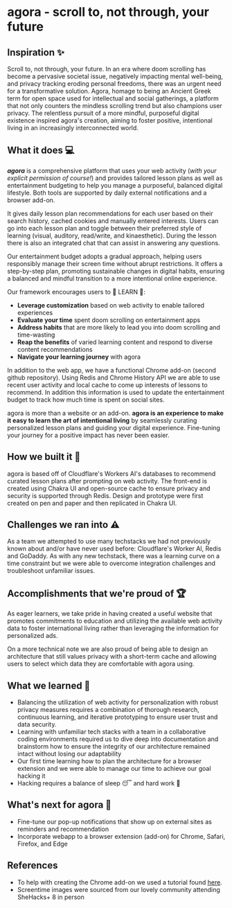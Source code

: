# agora - scroll to, not through, your future

## Inspiration ✨
Scroll to, not through, your future. In an era where doom scrolling has become a pervasive societal issue, negatively impacting mental well-being, and privacy tracking eroding personal freedoms, there was an urgent need for a transformative solution. Agora, homage to being an Ancient Greek term for open space used for intellectual and social gatherings, a platform that not only counters the mindless scrolling trend but also champions user privacy. The relentless pursuit of a more mindful, purposeful digital existence inspired agora's creation, aiming to foster positive, intentional living in an increasingly interconnected world.

## What it does 💻
***agora*** is a comprehensive platform that uses your web activity (_with your explicit permission of course!_) and provides tailored lesson plans as well as entertainment budgeting to help you manage a purposeful, balanced digital lifestyle. Both tools are supported by daily external notifications and a browser add-on.

It gives daily lesson plan recommendations for each user based on their search history, cached cookies and manually entered interests. Users can go into each lesson plan and toggle between their preferred style of learning (visual, auditory, read/write, and kinaesthetic). During the lesson there is also an integrated chat that can assist in answering any questions.

Our entertainment budget adopts a gradual approach, helping users responsibly manage their screen time without abrupt restrictions. It offers a step-by-step plan, promoting sustainable changes in digital habits, ensuring a balanced and mindful transition to a more intentional online experience.

Our framework encourages users to 🍎 LEARN 📝:
- **Leverage customization** based on web activity to enable tailored experiences
- **Evaluate your time** spent doom scrolling on entertainment apps
- **Address habits** that are more likely to lead you into doom scrolling and time-wasting
- **Reap the benefits** of varied learning content and respond to diverse content recommendations
- **Navigate your learning journey** with agora

In addition to the web app, we have a functional Chrome add-on (second github repository). Using Redis and Chrome History API we are able to use recent user activity and local cache to come up interests of lessons to recommend. In addition this information is used to update the entertainment budget to track how much time is spent on social sites.

agora is more than a website or an add-on. **agora is an experience to make it easy to learn the art of intentional living** by seamlessly curating personalized lesson plans and guiding your digital experience. Fine-tuning your journey for a positive impact has never been easier.

## How we built it 🔨

agora is based off of Cloudflare's Workers AI's databases to recommend curated lesson plans after prompting on web activity. The front-end is created using Chakra UI and open-source cache to ensure privacy and security is supported through Redis. Design and prototype were first created on pen and paper and then replicated in Chakra UI.

## Challenges we ran into ⚠️
As a team we attempted to use many techstacks we had not previously known about and/or have never used before: Cloudflare's Worker AI, Redis and GoDaddy.  As with any new techstack, there was a learning curve on a time constraint but we were able to overcome integration challenges and troubleshoot unfamiliar issues. 

## Accomplishments that we're proud of 🏆
As eager learners, we take pride in having created a useful website that promotes commitments to education and utilizing the available web activity data to foster international living rather than leveraging the information for personalized ads.

On a more technical note we are also proud of being able to design an architecture that still values privacy with a short-term cache and allowing users to select which data they are comfortable with agora using.

## What we learned 🏫
- Balancing the utilization of web activity for personalization with robust privacy measures requires a combination of thorough research, continuous learning, and iterative prototyping to ensure user trust and data security.
- Learning with unfamiliar tech stacks with a team in a collaborative coding environments required us to dive deep into documentation and brainstorm how to ensure the integrity of our architecture remained intact without losing our adaptability
- Our first time learning how to plan the architecture for a browser extension and we were able to manage our time to achieve our goal hacking it
- Hacking requires a balance of sleep 😴 and hard work 😤

## What's next for agora 💭
- Fine-tune our pop-up notifications that show up on external sites as reminders and recommendation
- Incorporate webapp to a browser extension (add-on) for Chrome, Safari, Firefox, and Edge

## References
- To help with creating the Chrome add-on we used a tutorial found [here](https://web-highlights.com/blog/build-your-own-custom-chrome-history-extension-with-react-part-1-set-up/?source=post_page-----a6bc26127ccd).
- Screentime images were sourced from our lovely community attending SheHacks+ 8 in person
